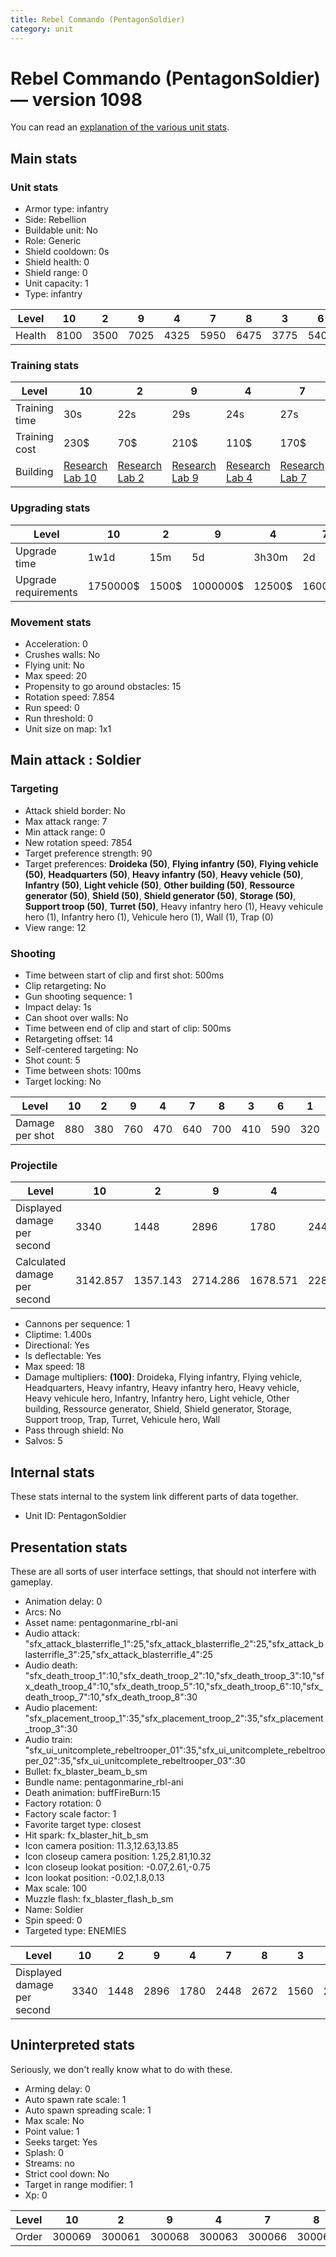 ```yaml
---
title: Rebel Commando (PentagonSoldier)
category: unit
---
```


# Rebel Commando (PentagonSoldier) — version 1098

You can read an [explanation  of the various unit stats](unitexplained.md).

## Main stats

### Unit stats

  * Armor type: infantry
  * Side: Rebellion
  * Buildable unit: No
  * Role: Generic
  * Shield cooldown: 0s
  * Shield health: 0
  * Shield range: 0
  * Unit capacity: 1
  * Type: infantry

|Level |10  |2   |9   |4   |7   |8   |3   |6   |1   |5   |
|------|----|----|----|----|----|----|----|----|----|----|
|Health|8100|3500|7025|4325|5950|6475|3775|5400|2925|4850|


### Training stats

|Level        |10                                     |2                                     |9                                     |4                                     |7                                     |8                                     |3                                     |6                                     |1                               |5                                     |
|-------------|---------------------------------------|--------------------------------------|--------------------------------------|--------------------------------------|--------------------------------------|--------------------------------------|--------------------------------------|--------------------------------------|--------------------------------|--------------------------------------|
|Training time|30s                                    |22s                                   |29s                                   |24s                                   |27s                                   |28s                                   |23s                                   |26s                                   |20s                             |25s                                   |
|Training cost|230$                                   |70$                                   |210$                                  |110$                                  |170$                                  |200$                                  |90$                                   |150$                                  |50$                             |130$                                  |
|Building     |[Research Lab 10](rebelOffenseLab.html)|[Research Lab 2](rebelOffenseLab.html)|[Research Lab 9](rebelOffenseLab.html)|[Research Lab 4](rebelOffenseLab.html)|[Research Lab 7](rebelOffenseLab.html)|[Research Lab 8](rebelOffenseLab.html)|[Research Lab 3](rebelOffenseLab.html)|[Research Lab 6](rebelOffenseLab.html)|[Barracks 1](rebelBarracks.html)|[Research Lab 5](rebelOffenseLab.html)|


### Upgrading stats

|Level               |10      |2    |9       |4     |7      |8      |3    |6      |1      |5     |
|--------------------|--------|-----|--------|------|-------|-------|-----|-------|-------|------|
|Upgrade time        |1w1d    |15m  |5d      |3h30m |2d     |3d12h  |1h   |1d     |0s     |8h    |
|Upgrade requirements|1750000$|1500$|1000000$|12500$|160000$|320000$|4000$|100000$|Nothing|25000$|


### Movement stats

  * Acceleration: 0
  * Crushes walls: No
  * Flying unit: No
  * Max speed: 20
  * Propensity to go around obstacles: 15
  * Rotation speed: 7.854
  * Run speed: 0
  * Run threshold: 0
  * Unit size on map: 1x1

## Main attack : Soldier

### Targeting

  * Attack shield border: No
  * Max attack range: 7
  * Min attack range: 0
  * New rotation speed: 7854
  * Target preference strength: 90
  * Target preferences: **Droideka (50)**, **Flying infantry (50)**, **Flying vehicle (50)**, **Headquarters (50)**, **Heavy infantry (50)**, **Heavy vehicle (50)**, **Infantry (50)**, **Light vehicle (50)**, **Other building (50)**, **Ressource generator (50)**, **Shield (50)**, **Shield generator (50)**, **Storage (50)**, **Support troop (50)**, **Turret (50)**, Heavy infantry hero (1), Heavy vehicule hero (1), Infantry hero (1), Vehicule hero (1), Wall (1), Trap (0)
  * View range: 12

### Shooting

  * Time between start of clip and first shot: 500ms
  * Clip retargeting: No
  * Gun shooting sequence: 1
  * Impact delay: 1s
  * Can shoot over walls: No
  * Time between end of clip and start of clip: 500ms
  * Retargeting offset: 14
  * Self-centered targeting: No
  * Shot count: 5
  * Time between shots: 100ms
  * Target locking: No

|Level          |10 |2  |9  |4  |7  |8  |3  |6  |1  |5  |
|---------------|---|---|---|---|---|---|---|---|---|---|
|Damage per shot|880|380|760|470|640|700|410|590|320|530|


### Projectile

|Level                       |10      |2       |9       |4       |7       |8   |3       |6       |1       |5       |
|----------------------------|--------|--------|--------|--------|--------|----|--------|--------|--------|--------|
|Displayed damage per second |3340    |1448    |2896    |1780    |2448    |2672|1560    |2228    |1208    |2004    |
|Calculated damage per second|3142.857|1357.143|2714.286|1678.571|2285.714|2500|1464.286|2107.143|1142.857|1892.857|


  * Cannons per sequence: 1
  * Cliptime: 1.400s
  * Directional: Yes
  * Is deflectable: Yes
  * Max speed: 18
  * Damage multipliers: **(100)**: Droideka, Flying infantry, Flying vehicle, Headquarters, Heavy infantry, Heavy infantry hero, Heavy vehicle, Heavy vehicule hero, Infantry, Infantry hero, Light vehicle, Other building, Ressource generator, Shield, Shield generator, Storage, Support troop, Trap, Turret, Vehicule hero, Wall
  * Pass through shield: No
  * Salvos: 5

## Internal stats

These stats internal to the system link different parts of data together.

  * Unit ID: PentagonSoldier

## Presentation stats

These are all sorts of user interface settings, that should not interfere with gameplay.

  * Animation delay: 0
  * Arcs: No
  * Asset name: pentagonmarine_rbl-ani
  * Audio attack: "sfx_attack_blasterrifle_1":25,"sfx_attack_blasterrifle_2":25,"sfx_attack_blasterrifle_3":25,"sfx_attack_blasterrifle_4":25
  * Audio death: "sfx_death_troop_1":10,"sfx_death_troop_2":10,"sfx_death_troop_3":10,"sfx_death_troop_4":10,"sfx_death_troop_5":10,"sfx_death_troop_6":10,"sfx_death_troop_7":10,"sfx_death_troop_8":30
  * Audio placement: "sfx_placement_troop_1":35,"sfx_placement_troop_2":35,"sfx_placement_troop_3":30
  * Audio train: "sfx_ui_unitcomplete_rebeltrooper_01":35,"sfx_ui_unitcomplete_rebeltrooper_02":35,"sfx_ui_unitcomplete_rebeltrooper_03":30
  * Bullet: fx_blaster_beam_b_sm
  * Bundle name: pentagonmarine_rbl-ani
  * Death animation: buffFireBurn:15
  * Factory rotation: 0
  * Factory scale factor: 1
  * Favorite target type: closest
  * Hit spark: fx_blaster_hit_b_sm
  * Icon camera position: 11.3,12.63,13.85
  * Icon closeup camera position: 1.25,2.81,10.32
  * Icon closeup lookat position: -0.07,2.61,-0.75
  * Icon lookat position: -0.02,1.8,0.13
  * Max scale: 100
  * Muzzle flash: fx_blaster_flash_b_sm
  * Name: Soldier
  * Spin speed: 0
  * Targeted type: ENEMIES

|Level                      |10  |2   |9   |4   |7   |8   |3   |6   |1   |5   |
|---------------------------|----|----|----|----|----|----|----|----|----|----|
|Displayed damage per second|3340|1448|2896|1780|2448|2672|1560|2228|1208|2004|


## Uninterpreted stats

Seriously, we don't really know what to do with these.

  * Arming delay: 0
  * Auto spawn rate scale: 1
  * Auto spawn spreading scale: 1
  * Max scale: No
  * Point value: 1
  * Seeks target: Yes
  * Splash: 0
  * Streams: no
  * Strict cool down: No
  * Target in range modifier: 1
  * Xp: 0

|Level|10    |2     |9     |4     |7     |8     |3     |6     |1     |5     |
|-----|------|------|------|------|------|------|------|------|------|------|
|Order|300069|300061|300068|300063|300066|300067|300062|300065|300060|300064|


